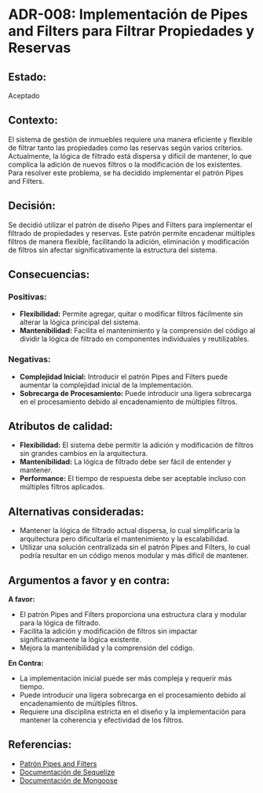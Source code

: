 # ADR-008: Implementación de Pipes and Filters para Filtrar Propiedades y Reservas

## Estado:
Aceptado

## Contexto:
El sistema de gestión de inmuebles requiere una manera eficiente y flexible de filtrar tanto las propiedades como las reservas según varios criterios. Actualmente, la lógica de filtrado está dispersa y difícil de mantener, lo que complica la adición de nuevos filtros o la modificación de los existentes. Para resolver este problema, se ha decidido implementar el patrón Pipes and Filters.

## Decisión:
Se decidió utilizar el patrón de diseño Pipes and Filters para implementar el filtrado de propiedades y reservas. Este patrón permite encadenar múltiples filtros de manera flexible, facilitando la adición, eliminación y modificación de filtros sin afectar significativamente la estructura del sistema.

## Consecuencias:

### Positivas:
- **Flexibilidad:** Permite agregar, quitar o modificar filtros fácilmente sin alterar la lógica principal del sistema.
- **Mantenibilidad:** Facilita el mantenimiento y la comprensión del código al dividir la lógica de filtrado en componentes individuales y reutilizables.

### Negativas:
- **Complejidad Inicial:** Introducir el patrón Pipes and Filters puede aumentar la complejidad inicial de la implementación.
- **Sobrecarga de Procesamiento:** Puede introducir una ligera sobrecarga en el procesamiento debido al encadenamiento de múltiples filtros.




## Atributos de calidad:
- **Flexibilidad:** El sistema debe permitir la adición y modificación de filtros sin grandes cambios en la arquitectura.
- **Mantenibilidad:** La lógica de filtrado debe ser fácil de entender y mantener.
- **Performance:** El tiempo de respuesta debe ser aceptable incluso con múltiples filtros aplicados.

## Alternativas consideradas:
- Mantener la lógica de filtrado actual dispersa, lo cual simplificaría la arquitectura pero dificultaría el mantenimiento y la escalabilidad.
- Utilizar una solución centralizada sin el patrón Pipes and Filters, lo cual podría resultar en un código menos modular y más difícil de mantener.

## Argumentos a favor y en contra:
**A favor:**
- El patrón Pipes and Filters proporciona una estructura clara y modular para la lógica de filtrado.
- Facilita la adición y modificación de filtros sin impactar significativamente la lógica existente.
- Mejora la mantenibilidad y la comprensión del código.

**En Contra:**
- La implementación inicial puede ser más compleja y requerir más tiempo.
- Puede introducir una ligera sobrecarga en el procesamiento debido al encadenamiento de múltiples filtros.
- Requiere una disciplina estricta en el diseño y la implementación para mantener la coherencia y efectividad de los filtros.

## Referencias:
- [Patrón Pipes and Filters](https://en.wikipedia.org/wiki/Pipeline_(software))
- [Documentación de Sequelize](https://sequelize.org/)
- [Documentación de Mongoose](https://mongoosejs.com/docs/)


